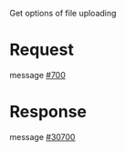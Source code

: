 Get options of file uploading

# Request
message [#700](../../../proto/README.md#action_700)

# Response
message [#30700](../../../proto/README.md#action_30700)